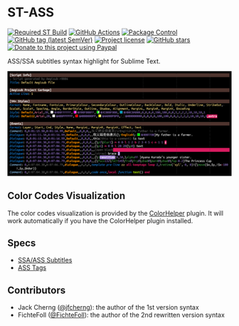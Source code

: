# ST-ASS

[![Required ST Build](https://img.shields.io/badge/ST-4105+-orange.svg?style=flat-square&logo=sublime-text)](https://www.sublimetext.com)
[![GitHub Actions](https://img.shields.io/github/actions/workflow/status/jfcherng-sublime/ST-ASS/python.yml?branch=st4&style=flat-square)](https://github.com/jfcherng-sublime/ST-ASS/actions)
[![Package Control](https://img.shields.io/packagecontrol/dt/Advanced%20Substation%20Alpha%20%28ASS%29?style=flat-square)](https://packagecontrol.io/packages/Advanced%20Substation%20Alpha%20%28ASS%29)
[![GitHub tag (latest SemVer)](https://img.shields.io/github/tag/jfcherng-sublime/ST-ASS?style=flat-square&logo=github)](https://github.com/jfcherng-sublime/ST-ASS/tags)
[![Project license](https://img.shields.io/github/license/jfcherng-sublime/ST-ASS?style=flat-square&logo=github)](https://github.com/jfcherng-sublime/ST-ASS/blob/st4/LICENSE)
[![GitHub stars](https://img.shields.io/github/stars/jfcherng-sublime/ST-ASS?style=flat-square&logo=github)](https://github.com/jfcherng-sublime/ST-ASS/stargazers)
[![Donate to this project using Paypal](https://img.shields.io/badge/paypal-donate-blue.svg?style=flat-square&logo=paypal)](https://www.paypal.me/jfcherng/5usd)

ASS/SSA subtitles syntax highlight for Sublime Text.

![screenshot](https://raw.githubusercontent.com/jfcherng-sublime/ST-ASS/st4/docs/images/screenshot.png)

## Color Codes Visualization

The color codes visualization is provided by the [ColorHelper][colorhelper] plugin.
It will work automatically if you have the ColorHelper plugin installed.

## Specs

- [SSA/ASS Subtitles](http://www.matroska.org/technical/specs/subtitles/ssa.html)
- [ASS Tags](http://docs.aegisub.org/3.2/ASS_Tags/)

## Contributors

- Jack Cherng ([@jfcherng](https://github.com/jfcherng)): the author of the 1st version syntax
- FichteFoll ([@FichteFoll](https://github.com/FichteFoll)): the author of the 2nd rewritten version syntax

[colorhelper]: https://packagecontrol.io/packages/ColorHelper
